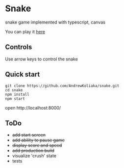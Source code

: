 # Snake
snake game implemented with typescript, canvas

You can play it [here](http://andrewkoliaka.github.io/snake)

## Controls
Use arrow keys to control the snake

## Quick start
```
git clone https://github.com/AndrewKoliaka/snake.git
cd snake
npm install
npm start
```

open http://localhost:8000/

## ToDo
 - ~~add start screen~~
 - ~~add ability to pause game~~
 - ~~display score and speed~~
 - ~~add production build~~
 - visualize 'crush' state
 - tests
